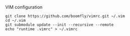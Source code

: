 VIM configuration

```
git clone https://github.com/boomfly/vimrc.git ~/.vim
cd ~/.vim
git submodule update --init --recursive --remote
echo "runtime .vimrc" > ~/.vimrc
```

